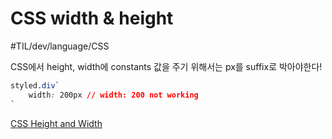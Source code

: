 # CSS width & height
#TIL/dev/language/CSS

CSS에서 height,  width에 constants 값을 주기 위해서는 px를 suffix로 박아야한다! 

```css
styled.div`
	width: 200px // width: 200 not working
`

```


 [CSS Height and Width](https://www.w3schools.com/css/css_dimension.asp) 
